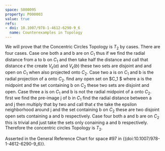 ```yaml
---
space: S000095
property: P000003
value: true
refs:
- doi: 10.1007/978-1-4612-6290-9_6
  name: Counterexamples in Topology
---
```


We will prove that the Concentric Circles Topology is $T_2$ by cases. There are four cases.
Case one both a and b are on $C_1$ thus if we find the radial distance from a to b on $C_1$ and then take half the distance and call that distance $\epsilon$ the create $V_{\epsilon}(a)$ and $V_{\epsilon}(b)$ these two sets are disjoint and and open on $C_1$ when also projected onto $C_2$.
Case two a is on $C_1$ and b is the radial projection of a onto $C_2$. find any open set on $C_1 $ where a is the midpoint and the set containing b on $C_2$ these two sets are disjoint and open.
Case three a is on $C_1$ and b is not the radial midpoint of a onto $C_2$. first we find the pre-image j of b in $C_1$ find the radial distance between a and j then multiply that by two and call that $\epsilon$ the take the epsilon neighborhood around j and the set containing b on $C_2$ these are two disjoint open sets containing a and b respectively.
Case four both a and b are on $C_2$ this is trivial and just take the sets only conaining a and b respectively.
Therefore the concentric circles Topology is $T_2$.

Asserted in the General Reference Chart for space #97 in
{{doi:10.1007/978-1-4612-6290-9_6}}.
